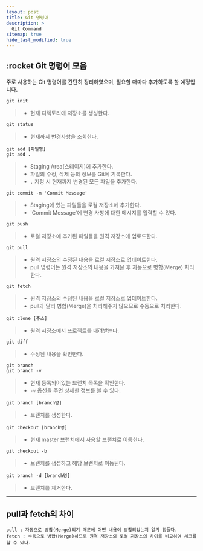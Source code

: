 ```yaml
---
layout: post
title: Git 명령어
description: >
  Git Command
sitemap: true
hide_last_modified: true
---
```


## :rocket Git 명령어 모음
주로 사용하는 Git 명령어를 간단히 정리하였으며, 필요할 때마다 추가하도록 할 예정입니다.

```
git init
```
>- 현재 디렉토리에 저장소를 생성한다.

```
git status
```
>- 현재까지 변경사항을 조회한다.

```
git add [파일명]  
git add .
```
>- Staging Area(스테이지)에 추가한다. 
>- 파일의 수정, 삭제 등의 정보를 Git에 기록한다.
>- `.` 지정 시 현재까지 변경된 모든 파일을 추가한다.


```
git commit -m 'Commit Message'
```
> - Staging에 있는 파일들을 로컬 저장소에 추가한다.  
> - 'Commit Message'에 변경 사항에 대한 메시지를 입력할 수 있다.

```
git push
```
>- 로컬 저장소에 추가된 파일들을 원격 저장소에 업로드한다.

```
git pull
```
>- 원격 저장소의 수정된 내용을 로컬 저장소로 업데이트한다.
>- pull 명령어는 원격 저장소의 내용을 가져온 후 자동으로 병합(Merge) 처리한다.

```
git fetch
```
>- 원격 저장소의 수정된 내용을 로컬 저장소로 업데이트한다.
>- pull과 달리 병합(Merge)을 처리해주지 않으므로 수동으로 처리한다.

```
git clone [주소]
```
>- 원격 저장소에서 프로젝트를 내려받는다.

```
git diff
``` 
>- 수정된 내용을 확인한다.

```
git branch  
git branch -v
```
>- 현재 등록되어있는 브랜치 목록을 확인한다.
>- `-v` 옵션을 주면 상세한 정보를 볼 수 있다.

```
git branch [branch명]
```
>- 브랜치를 생성한다.

```
git checkout [branch명]
```
>- 현재 master 브랜치에서 사용할 브랜치로 이동한다.

```
git checkout -b
```
>- 브랜치를 생성하고 해당 브랜치로 이동된다.

```
git branch -d [branch명]
```
>- 브랜치를 제거한다.

***
## pull과 fetch의 차이
    pull : 자동으로 병합(Merge)되기 때문에 어떤 내용이 병합되었는지 알기 힘들다.
    fetch : 수동으로 병합(Merge)하므로 원격 저장소와 로컬 저장소의 차이를 비교하여 체크를 할 수 있다.




